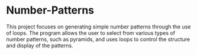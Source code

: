 # Number-Patterns
This project focuses on generating simple number patterns through the use of loops. The program allows the user to select from various types of number patterns, such as pyramids, and uses loops to control the structure and display of the patterns.
